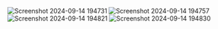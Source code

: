 ![Screenshot 2024-09-14 194731](https://github.com/user-attachments/assets/729ae835-d17e-4ab2-b77e-b246fe7fac3a)
![Screenshot 2024-09-14 194757](https://github.com/user-attachments/assets/9b945f9f-2941-4cf6-8794-0ae473e91ae9)
![Screenshot 2024-09-14 194821](https://github.com/user-attachments/assets/9390f670-e145-4fa7-986c-56df9addea67)
![Screenshot 2024-09-14 194830](https://github.com/user-attachments/assets/d784e198-f55b-4be1-aefb-772c7b7e068a)

